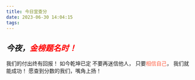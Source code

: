 ```yaml
---
title: 今日宜查分
date: 2023-06-30 14:04:15
tags:
---
```

## ***今夜，<font color="red">金榜题名时！</font>***
我们的付出终有回报！
如今乾坤已定
不要再迷信他人，
只要<font color="#FF6347">相信自己</font>，
我们就能成功！
愿查到分数的我们，嘴角上扬！
